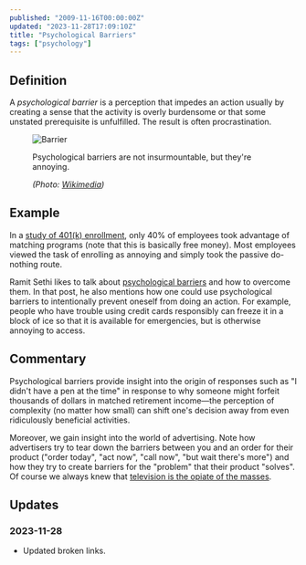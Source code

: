 ```yaml
---
published: "2009-11-16T00:00:00Z"
updated: "2023-11-28T17:09:10Z"
title: "Psychological Barriers"
tags: ["psychology"]
---
```


## Definition

<div class="entry-summary" markdown="1">

A _psychological barrier_ is a perception that impedes an action usually by
creating a sense that the activity is overly burdensome or that some unstated
prerequisite is unfulfilled. The result is often procrastination.

</div>

<figure markdown="1">

![Barrier]({{thumbnail}})

<figcaption>
  Psychological barriers are not insurmountable, but they're annoying.
  <address markdown="1">

(Photo: [Wikimedia](http://commons.wikimedia.org/wiki/File:Boom_barrier.jpg))</address>

</figcaption>
</figure><!--more-->

## Example

In a [study of 401(k) enrollment](http://www.nber.org/programs/ag/rrc/04-08LaibsonFinal.pdf),
only 40% of employees took advantage of matching programs (note that this is
basically free money). Most employees viewed the task of enrolling as annoying
and simply took the passive do-nothing route.

Ramit Sethi likes to talk about [psychological barriers](https://www.getrichslowly.org/passive-barriers/)
and how to overcome them. In that post, he also mentions how one could use
psychological barriers to intentionally prevent oneself from doing an action.
For example, people who have trouble using credit cards responsibly can freeze
it in a block of ice so that it is available for emergencies, but is otherwise
annoying to access.

## Commentary

Psychological barriers provide insight into the origin of responses such as
"I didn't have a pen at the time" in response to why someone might forfeit
thousands of dollars in matched retirement income&mdash;the perception of
complexity (no matter how small) can shift one's decision away from even
ridiculously beneficial activities.

Moreover, we gain insight into the world of advertising. Note how advertisers
try to tear down the barriers between you and an order for their product
("order today", "act now", "call now", "but wait there's more") and how they try
to create barriers for the "problem" that their product "solves". Of course we
always knew that
[television is the opiate of the masses](http://www.gocomics.com/calvinandhobbes/1986/01/19/).

## Updates

### <span class="rel-date" title="2023-11-28T17:09:10Z">2023-11-28</span>

- Updated broken links.
